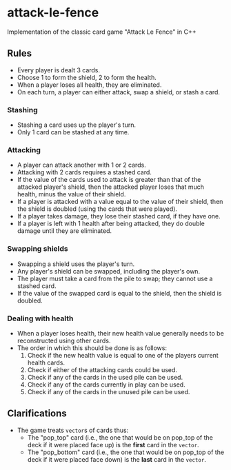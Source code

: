 # attack-le-fence
Implementation of the classic card game "Attack Le Fence" in C++

## Rules
- Every player is dealt 3 cards.
- Choose 1 to form the shield, 2 to form the health.
- When a player loses all health, they are eliminated.
- On each turn, a player can either attack, swap a shield, or stash a card. 

### Stashing
- Stashing a card uses up the player's turn.
- Only 1 card can be stashed at any time. 

### Attacking
- A player can attack another with 1 or 2 cards.
- Attacking with 2 cards requires a stashed card. 
- If the value of the cards used to attack is greater than that of the attacked player's shield, then the attacked player loses that much health, minus the value of their shield.
- If a player is attacked with a value equal to the value of their shield, then the shield is doubled (using the cards that were played).
- If a player takes damage, they lose their stashed card, if they have one.
- If a player is left with 1 health after being attacked, they do double damage until they are eliminated. 

### Swapping shields
- Swapping a shield uses the player's turn.
- Any player's shield can be swapped, including the player's own.
- The player must take a card from the pile to swap; they cannot use a stashed card.
- If the value of the swapped card is equal to the shield, then the shield is doubled. 

### Dealing with health
- When a player loses health, their new health value generally needs to be reconstructed using other cards.
- The order in which this should be done is as follows:
  1. Check if the new health value is equal to one of the players current health cards.
  2. Check if either of the attacking cards could be used. 
  3. Check if any of the cards in the used pile can be used.
  4. Check if any of the cards currently in play can be used. 
  5. Check if any of the cards in the unused pile can be used.

## Clarifications
- The game treats `vector`s of cards thus:
  - The "pop_top" card (i.e., the one that would be on pop_top of the deck if it were placed face up) is the **first** card in the `vector`. 
  - The "pop_bottom" card (i.e., the one that would be on pop_top of the deck if it were placed face down) is the **last** card in the `vector`.